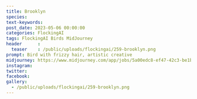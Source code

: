 ```yaml
---
title: Brooklyn
species: 
text-keywords: 
post_date: 2023-05-06 00:00:00
categories: FlockingAI
tags: FlockingAI Birds MidJourney 
header      :
  teaser    : /public/uploads/flockingai/259-brooklyn.png
prompt: Bird with frizzy hair, artistic creative
midjourney: https://www.midjourney.com/app/jobs/5a00edc8-ef47-42c3-be1b-2cceb4acbfdc
instagram: 
twitter: 
facebook: 
gallery: 
  - /public/uploads/flockingai/259-brooklyn.png
---
```


